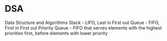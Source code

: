 # DSA
Data Structure and Algorithms
Stack - LIFO, Last in First out 
Queue - FIFO, First in First out
Priority Queue - FIFO that serves elements with the highest priorities first, before elements with lower priority